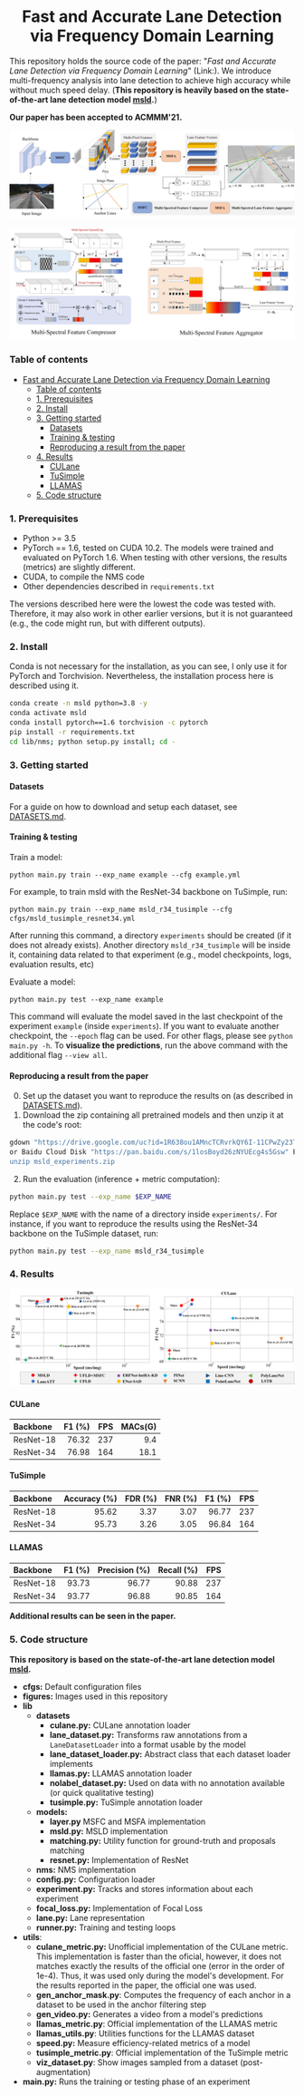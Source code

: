 <div align="center">

# Fast and Accurate Lane Detection via Frequency Domain Learning 
<!-- [![arXiv](https://img.shields.io/badge/arXiv-2010.12035-b31b1b.svg)](https://arxiv.org/abs/2010.12035)
[![PWC](https://img.shields.io/endpoint.svg?url=https://paperswithcode.com/badge/keep-your-eyes-on-the-lane-attention-guided/lane-detection-on-culane)](https://paperswithcode.com/sota/lane-detection-on-culane?p=keep-your-eyes-on-the-lane-attention-guided) -->
</div>

This repository holds the source code of the paper: "_Fast and Accurate Lane Detection via Frequency Domain Learning_" (Link:). We introduce multi-frequency analysis into lane detection to achieve high accuracy while without much speed delay. (**This repository is heavily based on the state-of-the-art lane detection model [msld](https://arxiv.org/abs/2010.12035).**)

**Our paper has been accepted to ACMMM'21.** 

![Method overview](data/figures/architecture.jpg "Method overview")

![MSFC and MSFA module](data/figures/MSFC+MSFA.jpg "MSFC and MSFA overview")

### Table of contents
- [Fast and Accurate Lane Detection via Frequency Domain Learning](#fast-and-accurate-lane-detection-via-frequency-domain-learning)
    - [Table of contents](#table-of-contents)
    - [1. Prerequisites](#1-prerequisites)
    - [2. Install](#2-install)
    - [3. Getting started](#3-getting-started)
      - [Datasets](#datasets)
      - [Training & testing](#training--testing)
      - [Reproducing a result from the paper](#reproducing-a-result-from-the-paper)
    - [4. Results](#4-results)
      - [CULane](#culane)
      - [TuSimple](#tusimple)
      - [LLAMAS](#llamas)
    - [5. Code structure](#5-code-structure)


### 1. Prerequisites
- Python >= 3.5
- PyTorch == 1.6, tested on CUDA 10.2. The models were trained and evaluated on PyTorch 1.6. When testing with other versions, the results (metrics) are slightly different.
- CUDA, to compile the NMS code
- Other dependencies described in `requirements.txt`

The versions described here were the lowest the code was tested with. Therefore, it may also work in other earlier versions, but it is not guaranteed (e.g., the code might run, but with different outputs).

### 2. Install
Conda is not necessary for the installation, as you can see, I only use it for PyTorch and Torchvision.
Nevertheless, the installation process here is described using it.

```bash
conda create -n msld python=3.8 -y
conda activate msld
conda install pytorch==1.6 torchvision -c pytorch
pip install -r requirements.txt
cd lib/nms; python setup.py install; cd -
```

### 3. Getting started
#### Datasets
For a guide on how to download and setup each dataset, see [DATASETS.md](DATASETS.md).

#### Training & testing
Train a model:
```
python main.py train --exp_name example --cfg example.yml
```
For example, to train msld with the ResNet-34 backbone on TuSimple, run:
```
python main.py train --exp_name msld_r34_tusimple --cfg cfgs/msld_tusimple_resnet34.yml
```
After running this command, a directory `experiments` should be created (if it does not already exists). Another
directory `msld_r34_tusimple` will be inside it, containing data related to that experiment (e.g., model checkpoints, logs, evaluation results, etc)

Evaluate a model:
```
python main.py test --exp_name example
```
This command will evaluate the model saved in the last checkpoint of the experiment `example` (inside `experiments`).
If you want to evaluate another checkpoint, the `--epoch` flag can be used. For other flags, please see `python main.py -h`. To **visualize the predictions**, run the above command with the additional flag `--view all`.

#### Reproducing a result from the paper
0. Set up the dataset you want to reproduce the results on (as described in [DATASETS.md](DATASETS.md)).
1. Download the zip containing all pretrained models  and then unzip it at the code's root:
```bash
gdown "https://drive.google.com/uc?id=1R638ou1AMncTCRvrkQY6I-11CPwZy23T" # main experiments on TuSimple, CULane and LLAMAS (1.3 GB)
or Baidu Cloud Disk "https://pan.baidu.com/s/1losBoyd26zNYUEcg4s5Gsw" Extraction Code: "g2be. 
unzip msld_experiments.zip
```
2. Run the evaluation (inference + metric computation):
```bash
python main.py test --exp_name $EXP_NAME
```
Replace `$EXP_NAME` with the name of a directory inside `experiments/`. For instance, if you want to reproduce the results using the ResNet-34 backbone on the TuSimple dataset, run:
```bash
python main.py test --exp_name msld_r34_tusimple
```

### 4. Results
![F1 vs. Latency for state-of-the-art methods on lane detection](data/figures/acc.jpg "F1 vs. Latency for state-of-the-art methods on lane detection")

#### CULane

|   Backbone    |        F1 (%)      | FPS | MACs(G) |
|     :---      |         ---:                       |   ---:            | ---:|
| ResNet-18     | 76.32                              |  237            | 9.4 |
| ResNet-34     | 76.98                              |  164            | 18.1 |


#### TuSimple
|   Backbone    |      Accuracy (%)     |      FDR (%)     |      FNR (%)     |      F1 (%)     | FPS |
|    :---       |         ---:          |       ---:       |       ---:       |      ---:       | ---:|
| ResNet-18     |    95.62             |    3.37         |    3.07          |    96.77        | 237 |
| ResNet-34     |    95.73              |    3.26          |    3.05          |    96.84        | 164 |


#### LLAMAS
|   Backbone    |      F1 (%)     |   Precision (%)  |   Recall (%)  | FPS |
|    :---       |         ---:    |       ---:       |       ---:    | ---:|
| ResNet-18     |      93.73      |     96.77        |    90.88      | 237 |
| ResNet-34     |      93.77      |     96.88        |    90.85      | 164 |

**Additional results can be seen in the paper.**

### 5. Code structure
**This repository is based on the state-of-the-art lane detection model [msld](https://arxiv.org/abs/2010.12035).**


- **cfgs:** Default configuration files
- **figures:** Images used in this repository
- **lib**
  - **datasets**
    - **culane.py:** CULane annotation loader
    - **lane_dataset.py:** Transforms raw annotations from a `LaneDatasetLoader` into a format usable by the model
    - **lane_dataset_loader.py:** Abstract class that each dataset loader implements
    - **llamas.py:** LLAMAS annotation loader
    - **nolabel_dataset.py:** Used on data with no annotation available (or quick qualitative testing)
    - **tusimple.py:** TuSimple annotation loader
   - **models:**
     - **layer.py** MSFC and MSFA implementation
     - **msld.py:** MSLD implementation
     - **matching.py:** Utility function for ground-truth and proposals matching
     - **resnet.py:** Implementation of ResNet
  - **nms:** NMS implementation
  - **config.py:** Configuration loader
  - **experiment.py:** Tracks and stores information about each experiment
  - **focal_loss.py:** Implementation of Focal Loss
  - **lane.py:** Lane representation
  - **runner.py:** Training and testing loops
- **utils**:
  - **culane_metric.py:** Unofficial implementation of the CULane metric. This implementation is faster than the oficial,
  however, it does not matches exactly the results of the official one (error in the order of 1e-4). Thus, it was used only during the model's development.
  For the results reported in the paper, the official one was used.
  - **gen_anchor_mask.py**: Computes the frequency of each anchor in a dataset to be used in the anchor filtering step
  - **gen_video.py:** Generates a video from a model's predictions
  - **llamas_metric.py**: Official implementation of the LLAMAS metric
  - **llamas_utils.py**: Utilities functions for the LLAMAS dataset
  - **speed.py:** Measure efficiency-related metrics of a model
  - **tusimple_metric.py**: Official implementation of the TuSimple metric
  - **viz_dataset.py**: Show images sampled from a dataset (post-augmentation)
- **main.py:** Runs the training or testing phase of an experiment


<!-- ### 6. Citation
If you use this code in your research, please cite:

```bibtex
@misc{msld2020arxiv,
  author    = {Lucas Tabelini
               and Rodrigo Berriel
               and Thiago M. Paix\~ao
               and Claudine Badue
               and Alberto Ferreira De Souza
               and Thiago Oliveira-Santos},
  title     = {{Keep your Eyes on the Lane: Real-time Attention-guided Lane Detection}},
  eprint    = {arXiv:2010.12035},
  year      = {2020}
}
``` -->
